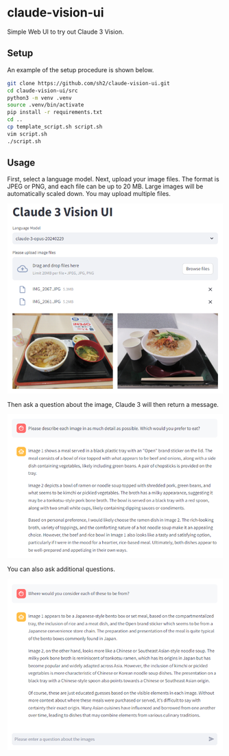 # claude-vision-ui

Simple Web UI to try out Claude 3 Vision.

## Setup

An example of the setup procedure is shown below.

```bash
git clone https://github.com/sh2/claude-vision-ui.git
cd claude-vision-ui/src
python3 -m venv .venv
source .venv/bin/activate
pip install -r requirements.txt
cd ..
cp template_script.sh script.sh
vim script.sh
./script.sh
```

## Usage

First, select a language model.
Next, upload your image files.
The format is JPEG or PNG, and each file can be up to 20 MB.
Large images will be automatically scaled down.
You may upload multiple files.

![Usage 1](img/usage_1.png)

Then ask a question about the image,
Claude 3 will then return a message.

![Usage 2](img/usage_2.png)

You can also ask additional questions.

![Usage 3](img/usage_3.png)
